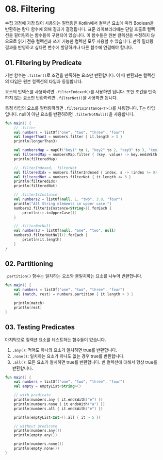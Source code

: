 # 08. Filtering

수집 과정에 가장 많이 사용되는 필터링은 Kotlin에서 컬렉션 요소에 따라 Boolean을 반환하는 람다 함수에 의해 결과가 결정됩니다.
표준 라이브러리에는 단일 호출로 컬렉션을 필터링하는 함수들이 구현되어 있습니다.
이 함수들은 원본 컬렉션을 수정하지 않으므로 읽기 전용 컬렉션과 쓰기 가능한 컬렉션 모두 사용할 수 있습니다.
만약 필터링 결과를 반영하고 싶다면 변수에 할당하거나 다른 함수에 연결해야 합니다.

## 01. Filtering by Predicate

기본 함수는 `.filter()`로 조건을 만족하는 요소만 반환합니다.
이 때 반환되는 컬렉션의 타입은 원본 컬렉션의 타입과 동일합니다.

요소의 인덱스를 사용하려면 `.filterIndexed()`를 사용하면 됩니다.
또한 조건을 만족하지 않는 요소만 반환하려면 `.filterNot()`을 사용하면 됩니다.

특정 타입의 요소를 필터링하려면 `.filterIsInstance<T>()`를 사용합니다. T는 타입입니다.
null이 아닌 요소를 반환하려면 `.filterNotNull()`을 사용합니다.

```kotlin
fun main() {
    // .filter
    val numbers = listOf("one", "two", "three", "four")
    val longerThan3 = numbers.filter { it.length > 3 }
    println(longerThan3)

    val numbersMap = mapOf("key1" to 1, "key2" to 2, "key3" to 3, "key11" to 11)
    val filteredMap = numbersMap.filter { (key, value) -> key.endsWith("1") && value > 10 }
    println(filteredMap)

    // .filterIndexed, .filterNot
    val filteredIdx = numbers.filterIndexed { index, s -> (index != 0) && (s.length < 5) }
    val filteredNot = numbers.filterNot { it.length <= 3 }
    println(filteredIdx)
    println(filteredNot)

    // .filterIsInstance
    val numbers2 = listOf(null, 1, "two", 3.0, "four")
    println("All String elements in upper case:")
    numbers2.filterIsInstance<String>().forEach {
        println(it.toUpperCase())
    }

    // .filterNotNull
    val numbers3 = listOf(null, "one", "two", null)
    numbers3.filterNotNull().forEach {
        println(it.length)
    }
}
```

## 02. Partitioning

`.partition()` 함수는 일치하는 요소와 불일치하는 요소를 나누어 반환합니다.

```kotlin
fun main() {
    val numbers = listOf("one", "two", "three", "four")
    val (match, rest) = numbers.partition { it.length > 3 }

    println(match)
    println(rest)
}
```

## 03. Testing Predicates

마지막으로 컬렉션 요소를 테스트하는 함수들이 있습니다.

1. `.any()`: 적어도 하나의 요소가 일치하면 true를 반환합니다.
2. `.none()`: 일치하는 요소가 하나도 없는 경우 true를 반환합니다.
3. `.all()`: 모든 요소가 일치하면 true를 반환합니다. 빈 컬렉션에 대해서 항상 true를 반환합니다.

```kotlin
fun main() {
    val numbers = listOf("one", "two", "three", "four")
    val empty = emptyList<String>()

    // with predicate
    println(numbers.any { it.endsWith("e") })
    println(numbers.none { it.endsWith("a") })
    println(numbers.all { it.endsWith("e") })

    println(emptyList<Int>().all { it > 5 })

    // without predicate
    println(numbers.any())
    println(empty.any())

    println(numbers.none())
    println(empty.none())
}
```
